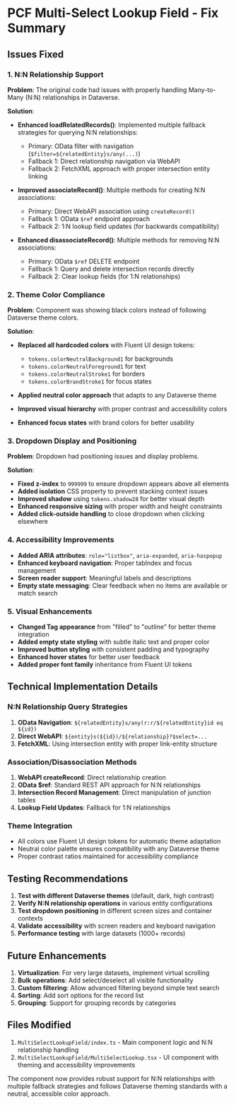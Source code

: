 # PCF Multi-Select Lookup Field - Fix Summary

## Issues Fixed

### 1. N:N Relationship Support
**Problem**: The original code had issues with properly handling Many-to-Many (N:N) relationships in Dataverse.

**Solution**: 
- **Enhanced loadRelatedRecords()**: Implemented multiple fallback strategies for querying N:N relationships:
  - Primary: OData filter with navigation (`$filter=${relatedEntity}s/any(...)`)
  - Fallback 1: Direct relationship navigation via WebAPI
  - Fallback 2: FetchXML approach with proper intersection entity linking
  
- **Improved associateRecord()**: Multiple methods for creating N:N associations:
  - Primary: Direct WebAPI association using `createRecord()`
  - Fallback 1: OData `$ref` endpoint approach
  - Fallback 2: 1:N lookup field updates (for backwards compatibility)
  
- **Enhanced disassociateRecord()**: Multiple methods for removing N:N associations:
  - Primary: OData `$ref` DELETE endpoint
  - Fallback 1: Query and delete intersection records directly
  - Fallback 2: Clear lookup fields (for 1:N relationships)

### 2. Theme Color Compliance
**Problem**: Component was showing black colors instead of following Dataverse theme colors.

**Solution**:
- **Replaced all hardcoded colors** with Fluent UI design tokens:
  - `tokens.colorNeutralBackground1` for backgrounds
  - `tokens.colorNeutralForeground1` for text
  - `tokens.colorNeutralStroke1` for borders
  - `tokens.colorBrandStroke1` for focus states
  
- **Applied neutral color approach** that adapts to any Dataverse theme
- **Improved visual hierarchy** with proper contrast and accessibility colors
- **Enhanced focus states** with brand colors for better usability

### 3. Dropdown Display and Positioning
**Problem**: Dropdown had positioning issues and display problems.

**Solution**:
- **Fixed z-index** to `999999` to ensure dropdown appears above all elements
- **Added isolation** CSS property to prevent stacking context issues
- **Improved shadow** using `tokens.shadow28` for better visual depth
- **Enhanced responsive sizing** with proper width and height constraints
- **Added click-outside handling** to close dropdown when clicking elsewhere

### 4. Accessibility Improvements
- **Added ARIA attributes**: `role="listbox"`, `aria-expanded`, `aria-haspopup`
- **Enhanced keyboard navigation**: Proper tabIndex and focus management
- **Screen reader support**: Meaningful labels and descriptions
- **Empty state messaging**: Clear feedback when no items are available or match search

### 5. Visual Enhancements
- **Changed Tag appearance** from "filled" to "outline" for better theme integration
- **Added empty state styling** with subtle italic text and proper color
- **Improved button styling** with consistent padding and typography
- **Enhanced hover states** for better user feedback
- **Added proper font family** inheritance from Fluent UI tokens

## Technical Implementation Details

### N:N Relationship Query Strategies
1. **OData Navigation**: `${relatedEntity}s/any(r:r/${relatedEntity}id eq ${id})`
2. **Direct WebAPI**: `${entity}s(${id})/${relationship}?$select=...`
3. **FetchXML**: Using intersection entity with proper link-entity structure

### Association/Disassociation Methods
1. **WebAPI createRecord**: Direct relationship creation
2. **OData $ref**: Standard REST API approach for N:N relationships
3. **Intersection Record Management**: Direct manipulation of junction tables
4. **Lookup Field Updates**: Fallback for 1:N relationships

### Theme Integration
- All colors use Fluent UI design tokens for automatic theme adaptation
- Neutral color palette ensures compatibility with any Dataverse theme
- Proper contrast ratios maintained for accessibility compliance

## Testing Recommendations

1. **Test with different Dataverse themes** (default, dark, high contrast)
2. **Verify N:N relationship operations** in various entity configurations
3. **Test dropdown positioning** in different screen sizes and container contexts
4. **Validate accessibility** with screen readers and keyboard navigation
5. **Performance testing** with large datasets (1000+ records)

## Future Enhancements

1. **Virtualization**: For very large datasets, implement virtual scrolling
2. **Bulk operations**: Add select/deselect all visible functionality
3. **Custom filtering**: Allow advanced filtering beyond simple text search
4. **Sorting**: Add sort options for the record list
5. **Grouping**: Support for grouping records by categories

## Files Modified

1. `MultiSelectLookupField/index.ts` - Main component logic and N:N relationship handling
2. `MultiSelectLookupField/MultiSelectLookup.tsx` - UI component with theming and accessibility improvements

The component now provides robust support for N:N relationships with multiple fallback strategies and follows Dataverse theming standards with a neutral, accessible color approach.